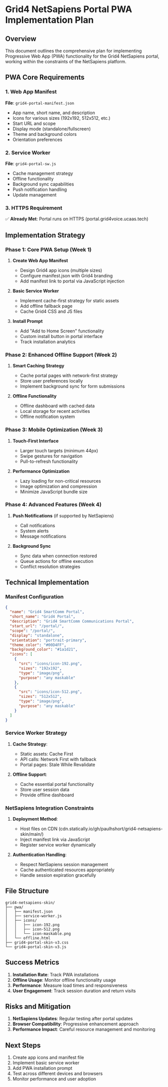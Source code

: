 # Grid4 NetSapiens Portal PWA Implementation Plan

## Overview
This document outlines the comprehensive plan for implementing Progressive Web App (PWA) functionality for the Grid4 NetSapiens portal, working within the constraints of the NetSapiens platform.

## PWA Core Requirements

### 1. Web App Manifest
**File**: `grid4-portal-manifest.json`
- App name, short name, and description
- Icons for various sizes (192x192, 512x512, etc.)
- Start URL and scope
- Display mode (standalone/fullscreen)
- Theme and background colors
- Orientation preferences

### 2. Service Worker
**File**: `grid4-portal-sw.js`
- Cache management strategy
- Offline functionality
- Background sync capabilities
- Push notification handling
- Update management

### 3. HTTPS Requirement
✅ **Already Met**: Portal runs on HTTPS (portal.grid4voice.ucaas.tech)

## Implementation Strategy

### Phase 1: Core PWA Setup (Week 1)
1. **Create Web App Manifest**
   - Design Grid4 app icons (multiple sizes)
   - Configure manifest.json with Grid4 branding
   - Add manifest link to portal via JavaScript injection

2. **Basic Service Worker**
   - Implement cache-first strategy for static assets
   - Add offline fallback page
   - Cache Grid4 CSS and JS files

3. **Install Prompt**
   - Add "Add to Home Screen" functionality
   - Custom install button in portal interface
   - Track installation analytics

### Phase 2: Enhanced Offline Support (Week 2)
1. **Smart Caching Strategy**
   - Cache portal pages with network-first strategy
   - Store user preferences locally
   - Implement background sync for form submissions

2. **Offline Functionality**
   - Offline dashboard with cached data
   - Local storage for recent activities
   - Offline notification system

### Phase 3: Mobile Optimization (Week 3)
1. **Touch-First Interface**
   - Larger touch targets (minimum 44px)
   - Swipe gestures for navigation
   - Pull-to-refresh functionality

2. **Performance Optimization**
   - Lazy loading for non-critical resources
   - Image optimization and compression
   - Minimize JavaScript bundle size

### Phase 4: Advanced Features (Week 4)
1. **Push Notifications** (if supported by NetSapiens)
   - Call notifications
   - System alerts
   - Message notifications

2. **Background Sync**
   - Sync data when connection restored
   - Queue actions for offline execution
   - Conflict resolution strategies

## Technical Implementation

### Manifest Configuration
```json
{
  "name": "Grid4 SmartComm Portal",
  "short_name": "Grid4 Portal",
  "description": "Grid4 SmartComm Communications Portal",
  "start_url": "/portal/",
  "scope": "/portal/",
  "display": "standalone",
  "orientation": "portrait-primary",
  "theme_color": "#00D4FF",
  "background_color": "#1a1d21",
  "icons": [
    {
      "src": "icons/icon-192.png",
      "sizes": "192x192",
      "type": "image/png",
      "purpose": "any maskable"
    },
    {
      "src": "icons/icon-512.png", 
      "sizes": "512x512",
      "type": "image/png",
      "purpose": "any maskable"
    }
  ]
}
```

### Service Worker Strategy
1. **Cache Strategy**:
   - Static assets: Cache First
   - API calls: Network First with fallback
   - Portal pages: Stale While Revalidate

2. **Offline Support**:
   - Cache essential portal functionality
   - Store user session data
   - Provide offline dashboard

### NetSapiens Integration Constraints
1. **Deployment Method**:
   - Host files on CDN (cdn.statically.io/gh/paulhshort/grid4-netsapiens-skin/main/)
   - Inject manifest link via JavaScript
   - Register service worker dynamically

2. **Authentication Handling**:
   - Respect NetSapiens session management
   - Cache authenticated resources appropriately
   - Handle session expiration gracefully

## File Structure
```
grid4-netsapiens-skin/
├── pwa/
│   ├── manifest.json
│   ├── service-worker.js
│   ├── icons/
│   │   ├── icon-192.png
│   │   ├── icon-512.png
│   │   └── icon-maskable.png
│   └── offline.html
├── grid4-portal-skin-v3.css
└── grid4-portal-skin-v3.js
```

## Success Metrics
1. **Installation Rate**: Track PWA installations
2. **Offline Usage**: Monitor offline functionality usage
3. **Performance**: Measure load times and responsiveness
4. **User Engagement**: Track session duration and return visits

## Risks and Mitigation
1. **NetSapiens Updates**: Regular testing after portal updates
2. **Browser Compatibility**: Progressive enhancement approach
3. **Performance Impact**: Careful resource management and monitoring

## Next Steps
1. Create app icons and manifest file
2. Implement basic service worker
3. Add PWA installation prompt
4. Test across different devices and browsers
5. Monitor performance and user adoption
